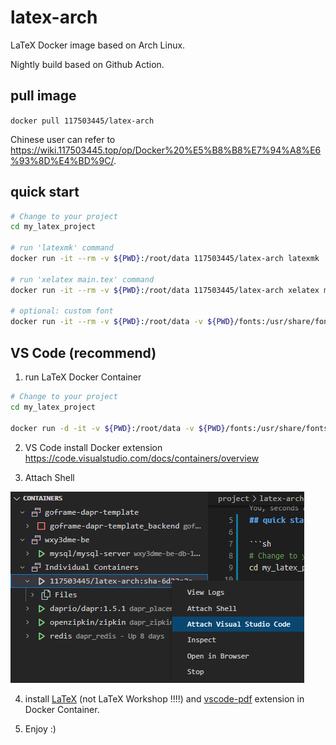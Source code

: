 # latex-arch

LaTeX Docker image based on Arch Linux. 

Nightly build based on Github Action.

## pull image

`docker pull 117503445/latex-arch`

Chinese user can refer to <https://wiki.117503445.top/op/Docker%20%E5%B8%B8%E7%94%A8%E6%93%8D%E4%BD%9C/>.

## quick start

```sh
# Change to your project
cd my_latex_project

# run 'latexmk' command
docker run -it --rm -v ${PWD}:/root/data 117503445/latex-arch latexmk

# run 'xelatex main.tex' command
docker run -it --rm -v ${PWD}:/root/data 117503445/latex-arch xelatex main.tex

# optional: custom font
docker run -it --rm -v ${PWD}:/root/data -v ${PWD}/fonts:/usr/share/fonts 117503445/latex-arch latexmk
```

## VS Code (recommend)

1. run LaTeX Docker Container

```sh
# Change to your project
cd my_latex_project

docker run -d -it -v ${PWD}:/root/data -v ${PWD}/fonts:/usr/share/fonts 117503445/latex-arch
```

2. VS Code install Docker extension <https://code.visualstudio.com/docs/containers/overview>

3. Attach Shell

![attach](assets/attach.png)

4. install [LaTeX](https://marketplace.visualstudio.com/items?itemName=mathematic.vscode-latex) (not LaTeX Workshop !!!!) and [vscode-pdf](https://marketplace.visualstudio.com/items?itemName=tomoki1207.pdf) extension in Docker Container.

5. Enjoy :)
